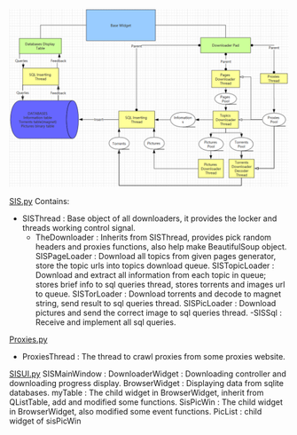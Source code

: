 ![image](https://github.com/FYoungLee/SiSTor/blob/master/20161230042019.png)

[SIS.py](SIS.py)
Contains:
* SISThread : Base object of all downloaders, it provides the locker and threads working control signal.
  - TheDownloader : Inherits from SISThread, provides pick random headers and proxies functions, also help make BeautifulSoup object.
      SISPageLoader : Download all topics from given pages generator, store the topic urls into topics download queue.
      SISTopicLoader : Download and extract all information from each topic in queue; stores brief info to sql queries thread, stores torrents and images url to queue.
      SISTorLoader : Download torrents and decode to magnet string, send result to sql queries thread.
      SISPicLoader : Download pictures and send the correct image to sql queries thread.
  -SISSql : Receive and implement all sql queries.

[Proxies.py](Proxies.py)
* ProxiesThread : The thread to crawl proxies from some proxies website.

[SISUI.py](SISUI.py)
SISMainWindow :
  DownloaderWidget : Downloading controller and downloading progress display.
  BrowserWidget : Displaying data from sqlite databases.
    myTable : The child widget in BrowserWidget, inherit from QListTable, add and modified some functions.
    SisPicWin : The child widget in BrowserWidget, also modified some event functions.
      PicList : child widget of sisPicWin




